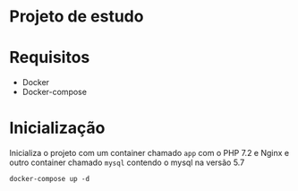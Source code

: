 # Projeto de estudo

# Requisitos
- Docker
- Docker-compose

# Inicialização
Inicializa o projeto com um container chamado `app` com o PHP 7.2 e Nginx e outro container chamado `mysql` contendo o mysql na versão 5.7


`docker-compose up -d`